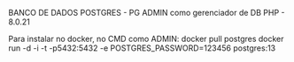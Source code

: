 BANCO DE DADOS POSTGRES - PG ADMIN como gerenciador de DB
PHP - 8.0.21

Para instalar no docker, no CMD como ADMIN:
docker pull postgres
docker run -d -i -t -p5432:5432 -e POSTGRES_PASSWORD=123456 postgres:13
